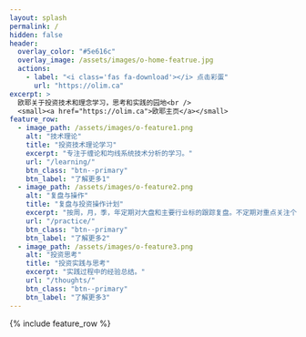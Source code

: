 ```yaml
---
layout: splash
permalink: /
hidden: false
header:
  overlay_color: "#5e616c"
  overlay_image: /assets/images/o-home-featrue.jpg
  actions:
    - label: "<i class='fas fa-download'></i> 点击彩蛋"
      url: "https://olim.ca"
excerpt: >
  欧耶关于投资技术和理念学习，思考和实践的园地<br />
  <small><a href="https://olim.ca">欧耶主页</a></small>
feature_row:
  - image_path: /assets/images/o-feature1.png
    alt: "技术理论"
    title: "投资技术理论学习"
    excerpt: "专注于缠论和均线系统技术分析的学习。"
    url: "/learning/"
    btn_class: "btn--primary"
    btn_label: "了解更多1"
  - image_path: /assets/images/o-feature2.png
    alt: "复盘与操作"
    title: "复盘与投资操作计划"
    excerpt: "按周，月，季，年定期对大盘和主要行业标的跟踪复盘。不定期对重点关注个股进行复盘。"
    url: "/practice/"
    btn_class: "btn--primary"
    btn_label: "了解更多2"
  - image_path: /assets/images/o-feature3.png
    alt: "投资思考"
    title: "投资实践与思考"
    excerpt: "实践过程中的经验总结。"
    url: "/thoughts/"
    btn_class: "btn--primary"
    btn_label: "了解更多3"      
---
```


{% include feature_row %}
